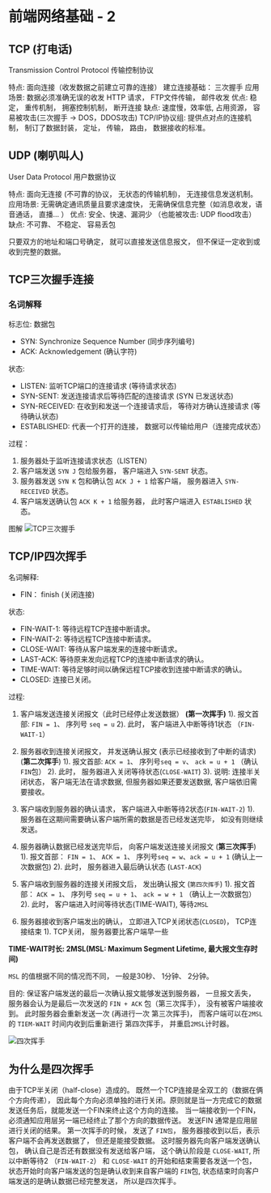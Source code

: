 # 前端网络基础 - 2

## TCP (打电话)

Transmission Control Protocol 传输控制协议

特点: 面向连接（收发数据之前建立可靠的连接）
建立连接基础： 三次握手
应用场景: 数据必须准确无误的收发
         HTTP 请求， FTP文件传输， 邮件收发
优点: 稳定， 重传机制， 拥塞控制机制， 断开连接
缺点: 速度慢，效率低, 占用资源， 容易被攻击(三次握手 -> DOS，DDOS攻击)
TCP/IP协议组: 提供点对点的连接机制， 制订了数据封装， 定址， 传输， 路由， 数据接收的标准。

## UDP (喇叭叫人)

User Data Protocol 用户数据协议

特点: 面向无连接 (不可靠的协议， 无状态的传输机制)， 无连接信息发送机制。
应用场景: 无需确定通讯质量且要求速度快， 无需确保信息完整（如消息收发，语音通话， 直播... ）
优点: 安全、快速、漏洞少 （也能被攻击: UDP flood攻击）
缺点: 不可靠、 不稳定、 容易丢包

只要双方的地址和端口号确定， 就可以直接发送信息报文， 但不保证一定收到或收到完整的数据。

## TCP三次握手连接

### 名词解释

标志位: 数据包

  - SYN: Synchronize Sequence Number (同步序列编号)
  - ACK: Acknowledgement (确认字符)

状态: 
 - LISTEN: 监听TCP端口的连接请求 (等待请求状态)
 - SYN-SENT: 发送连接请求后等待匹配的连接请求 (SYN 已发送状态)
 - SYN-RECEIVED: 在收到和发送一个连接请求后， 等待对方确认连接请求 (等待确认状态)
 - ESTABLISHED: 代表一个打开的连接， 数据可以传输给用户（连接完成状态）


过程： 
1. 服务器处于监听连接请求状态（LISTEN）
2. 客户端发送 `SYN J` 包给服务器， 客户端进入 `SYN-SENT` 状态。
3. 服务器发送 `SYN K` 包和确认包 `ACK J + 1` 给客户端， 服务器进入 `SYN-RECEIVED` 状态。
4. 客户端发送确认包 `ACK K + 1` 给服务器， 此时客户端进入 `ESTABLISHED` 状态。

图解
![TCP三次握手](https://img1.humandetail.com/hyc8fbGnB1Ewvlqe.jpg)

## TCP/IP四次挥手

名词解释:
  - FIN： finish (关闭连接)

状态: 

- FIN-WAIT-1: 等待远程TCP连接中断请求。
- FIN-WAIT-2: 等待远程TCP连接中断请求。
- CLOSE-WAIT: 等待从客户端发来的连接中断请求。
- LAST-ACK: 等待原来发向远程TCP的连接中断请求的确认。
- TIME-WAIT: 等待足够时间以确保远程TCP接收到连接中断请求的确认。
- CLOSED: 连接已关闭。

过程:

1. 客户端发送连接关闭报文（此时已经停止发送数据） <b>(第一次挥手)</b>
    1). 报文首部: `FIN = 1`、 序列号 `seq = u`
    2). 此时， 客户端进入中断等待1状态 （`FIN-WAIT-1`）  

2. 服务器收到连接关闭报文， 并发送确认报文 (表示已经接收到了中断的请求) (<b>第二次挥手</b>)
    1). 报文首部: `ACK = 1`、 序列号`seq = v`、 `ack = u + 1` （确认 `FIN`包）
    2). 此时， 服务器进入关闭等待状态(`CLOSE-WAIT`)
    3). 说明: 连接半关闭状态， 客户端无法在请求数据, 但服务器如果还要发送数据, 客户端依旧需要接收。

3. 客户端收到服务器的确认请求， 客户端进入中断等待2状态(`FIN-WAIT-2`)
    1). 服务器在这期间需要确认客户端所需的数据是否已经发送完毕， 如没有则继续发送。

4. 服务器确认数据已经发送完毕后， 向客户端发送连接关闭报文 (<b>第三次挥手</b>)
    1). 报文首部： `FIN = 1`、 `ACK = 1`、 序列号`seq = w`、`ack = u + 1` (确认上一次数据包)
    2). 此时， 服务器进入最后确认状态 (`LAST-ACK`)

5. 客户端收到服务器的连接关闭报文后， 发出确认报文 (`第四次挥手`)
    1). 报文首部： `ACK = 1`、 序列号 `seq = u + 1`、 `ack = w + 1` （确认上一次数据包）
    2). 此时， 客户端进入时间等待状态(TIME-WAIT), 等待`2MSL`

6. 服务器接收到客户端发出的确认， 立即进入TCP关闭状态(`CLOSED`)， TCP连接结束
    1). TCP关闭， 服务器要比客户端早一些

<b>TIME-WAIT时长: 2MSL(MSL: Maximum Segment Lifetime, 最大报文生存时间)</b>

`MSL` 的值根据不同的情况而不同， 一般是30秒、 1分钟、 2分钟。

目的: 保证客户端发送的最后一次确认报文能够发送到服务器， 一旦报文丢失， 服务器会认为是最后一次发送的 `FIN + ACK` 包（第三次挥手）， 没有被客户端接收到。 此时服务器会重新发送一次 (再进行一次 第三次挥手)， 而客户端可以在`2MSL` 的 `TIEM-WAIT` 时间内收到后重新进行 第四次挥手， 并重启`2MSL`计时器。

![四次挥手](https://img1.humandetail.com/nWGnxspk37ykfaJZ.jpg)


## 为什么是四次挥手
由于TCP半关闭（half-close）造成的。 既然一个TCP连接是全双工的（数据在俩个方向传递）， 因此每个方向必须单独的进行关闭。原则就是当一方完成它的数据发送任务后，就能发送一个FIN来终止这个方向的连接。 当一端接收到一个FIN，必须通知应用层另一端已经终止了那个方向的数据传送。 发送FIN 通常是应用层进行关闭的结果。
第一次挥手的时候， 发送了 `FIN包`， 服务器接收到以后，表示客户端不会再发送数据了， 但还是能接受数据。 这时服务器先向客户端发送确认包， 确认自己是否还有数据没有发送给客户端， 这个确认阶段是 `CLOSE-WAIT`, 所以中断等待2 （`FIN-WAIT-2`） 和 `CLOSE-WAIT` 的开始和结束需要各发送一个包， 状态开始时向客户端发送的包是确认收到来自客户端的 `FIN`包, 状态结束时向客户端发送的是确认数据已经完整发送， 所以是四次挥手。

